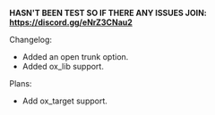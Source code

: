 **HASN'T BEEN TEST SO IF THERE ANY ISSUES JOIN: https://discord.gg/eNrZ3CNau2**

Changelog:
- Added an open trunk option.
- Added ox_lib support.

Plans:
- Add ox_target support.
